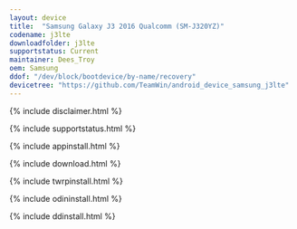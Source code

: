 ```yaml
---
layout: device
title:  "Samsung Galaxy J3 2016 Qualcomm (SM-J320YZ)"
codename: j3lte
downloadfolder: j3lte
supportstatus: Current
maintainer: Dees_Troy
oem: Samsung
ddof: "/dev/block/bootdevice/by-name/recovery"
devicetree: "https://github.com/TeamWin/android_device_samsung_j3lte"
---
```


{% include disclaimer.html %}

{% include supportstatus.html %}

{% include appinstall.html %}

{% include download.html %}

{% include twrpinstall.html %}

{% include odininstall.html %}

{% include ddinstall.html %}
